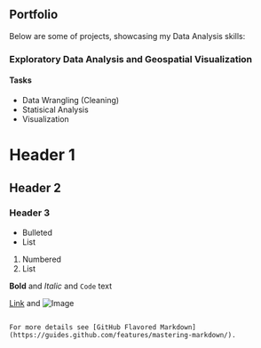 ## Portfolio

Below are some of projects, showcasing my Data Analysis skills:

### Exploratory Data Analysis and Geospatial Visualization
#### Tasks

- Data Wrangling (Cleaning)
- Statisical Analysis
- Visualization

# Header 1
## Header 2
### Header 3

- Bulleted
- List

1. Numbered
2. List

**Bold** and _Italic_ and `Code` text

[Link](url) and ![Image](src)
```

For more details see [GitHub Flavored Markdown](https://guides.github.com/features/mastering-markdown/).

